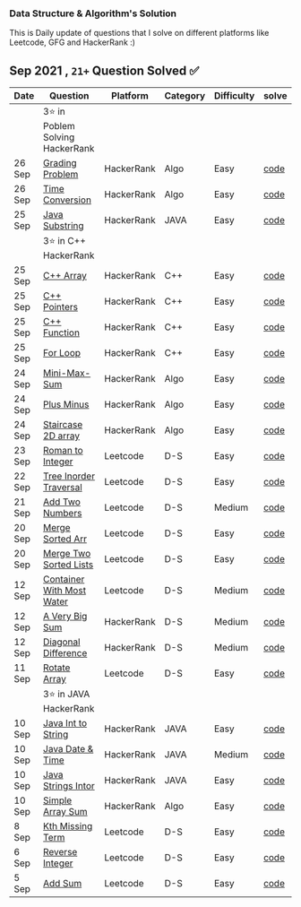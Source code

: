 ### Data Structure & Algorithm's Solution 
This is Daily update of questions that I solve on different platforms like Leetcode, GFG and HackerRank :)


##  Sep 2021 , ` 21+ ` Question Solved ✅
| Date       |           Question                                                                      |  Platform   | Category | Difficulty | solve         
|------------|-----------------------------------------------------------------------------------------|-------------|----------|------------|--------------------
|            | 3⭐ in Poblem Solving HackerRank     
| 26 Sep| [Grading Problem](https://www.hackerrank.com/challenges/grading/problem)                     | HackerRank  |  Algo    |  Easy      |  [code](https://github.com/akhilsharmaa/Daily-Practice-QA/blob/master/HackerRank/Algo%20Grading%20Students/Solution.cpp)
| 26 Sep| [Time Conversion](https://www.hackerrank.com/challenges/time-conversion/problem)             | HackerRank  |  Algo    |  Easy      |  [code](https://github.com/akhilsharmaa/Daily-Practice-QA/blob/master/HackerRank/Algo%20-%20Time%20Conversion/Solution.cpp)
| 25 Sep| [Java Substring](https://www.hackerrank.com/challenges/java-substring/problem)               | HackerRank  |  JAVA    |  Easy      |  [code](https://github.com/akhilsharmaa/Daily-Practice-QA/blob/master/HackerRank/C%2B%2B%20Pointers/Solution.cpp)
|            | 3⭐ in C++ HackerRank                                                                                  
| 25 Sep| [C++ Array](https://www.hackerrank.com/challenges/c-tutorial-pointer/problem)                | HackerRank  |  C++     |  Easy      |  [code](https://github.com/akhilsharmaa/Daily-Practice-QA/blob/master/HackerRank/C%2B%2B%20Pointers/Solution.cpp)
| 25 Sep| [C++ Pointers](https://www.hackerrank.com/challenges/c-tutorial-pointer/problem)             | HackerRank  |  C++     |  Easy      |  [code](https://github.com/akhilsharmaa/Daily-Practice-QA/blob/master/HackerRank/C%2B%2B%20Pointers/Solution.cpp)
| 25 Sep| [C++ Function](https://www.hackerrank.com/challenges/c-tutorial-functions/problem)           | HackerRank  |  C++     |  Easy      |  [code](https://github.com/akhilsharmaa/Daily-Practice-QA/blob/master/HackerRank/C%2B%2B%20Functions/Solution.cpp)                                                                              
| 25 Sep| [For Loop](https://www.hackerrank.com/challenges/c-tutorial-for-loop/problem)                | HackerRank  |  C++     |  Easy      |  [code](https://github.com/akhilsharmaa/Daily-Practice-QA/blob/master/HackerRank/For%20Loop/Solution.cpp)
| 24 Sep| [Mini-Max-Sum](https://www.hackerrank.com/challenges/mini-max-sum/problem)                   | HackerRank  |  Algo     |  Easy      |  [code](https://github.com/akhilsharmaa/Daily-Practice-QA/blob/master/HackerRank/Mini-Max%20Sum/Solution.cpp)
| 24 Sep| [Plus Minus](https://www.hackerrank.com/challenges/plus-minus/problem)                       | HackerRank  |  Algo     |  Easy      |  [code](https://github.com/akhilsharmaa/Daily-Practice-QA/blob/master/HackerRank/Plus%20Minus%20/Solution.cpp)
| 24 Sep| [Staircase 2D array](https://www.hackerrank.com/challenges/staircase/problem)                | HackerRank  |  Algo     |  Easy      |  [code](https://github.com/akhilsharmaa/Daily-Practice-QA/blob/master/HckrRank/StareCase/StareCase.cpp)
| 23 Sep  | [Roman to Integer](https://leetcode.com/problems/roman-to-integer/)                        |  Leetcode   |  D-S     |  Easy      |  [code](https://github.com/akhilsharmaa/Daily-Practice-QA/blob/master/LeetCode/Roman%20To%20Integer/Solution.cpp)
| 22 Sep  | [Tree Inorder Traversal](https://leetcode.com/problems/binary-tree-inorder-traversal)      |  Leetcode   |  D-S     |  Easy      |  [code](https://github.com/akhilsharmaa/Daily-Practice-QA/blob/master/LeetCode/Tree%20Inorder%20Traversal/Solution.cpp)
| 21 Sep  | [Add Two Numbers](https://leetcode.com/problems/add-two-numbers)                           |  Leetcode   |  D-S     |  Medium    |  [code](https://github.com/akhilsharmaa/Daily-Practice-QA/blob/master/LeetCode/Add%20Two%20Num/Solution.cpp)
| 20 Sep  | [Merge Sorted Arr](https://leetcode.com/problems/merge-sorted-array/)                      |  Leetcode   |  D-S     |  Easy      |  [code](https://github.com/akhilsharmaa/Daily-Practice-QA/blob/master/LeetCode/Merge%20Sorted%20Arr/Solution.cpp)
| 20 Sep  | [Merge Two Sorted Lists](https://leetcode.com/problems/merge-two-sorted-lists/)            |  Leetcode   |  D-S     |  Easy      |  [code](https://github.com/akhilsharmaa/Daily-Practice-QA/blob/master/LeetCode/Merge%20Sorted%20Arr/Solution.cpp)
| 12 Sep  | [Container With Most Water](https://leetcode.com/problems/container-with-most-water)       |  Leetcode   |  D-S     |  Medium    |  [code](https://github.com/akhilsharmaa/Daily-Practice-QA/blob/master/LeetCode/Container%20With%20Most%20Water/Solution.cpp)
| 12 Sep  | [A Very Big Sum](https://www.hackerrank.com/challenges/a-very-big-sum/problem)             |  HackerRank |  D-S     |  Medium    |  [code](https://github.com/akhilsharmaa/Daily-Practice-QA/blob/master/HckrRank/A%20Very%20Big%20Sum/BigSum.cpp)
| 12 Sep  | [Diagonal Difference](https://www.hackerrank.com/challenges/diagonal-difference/problem)   |  HackerRank |  D-S     |  Medium    |  [code](https://github.com/akhilsharmaa/Daily-Practice-QA/blob/master/HckrRank/Diagonal%20Difference/DigDiff.cpp)
|11 Sep   | [Rotate Array](https://leetcode.com/problems/rotate-array/)                                |   Leetcode  |  D-S     |  Easy      |  [code](https://github.com/akhilsharmaa/Daily-Practice-QA/blob/master/LeetCode/Rotate%20Array/rotateArray.cpp)   
|         |   3⭐ in JAVA HackerRank | 
| 10 Sep  | [Java Int to String](https://www.hackerrank.com/challenges/java-int-to-string/problem)     |  HackerRank  |  JAVA   |  Easy      |  [code](https://github.com/akhilsharmaa/Data-Structure-Algo-QA/blob/master/HackerRank%20Question/JavaIntToString.java)   
| 10 Sep  | [Java Date & Time](https://www.hackerrank.com/challenges/java-date-and-time/problem)       |  HackerRank  |  JAVA   |  Medium    |  [code](https://github.com/akhilsharmaa/Data-Structure-Algo-QA/blob/master/HackerRank%20Question/javaDateAndTime.java)  
| 10 Sep  | [Java Strings Intor](https://www.hackerrank.com/challenges/java-strings-introduction/)     |  HackerRank  |  JAVA   |  Easy      |  [code](https://github.com/akhilsharmaa/Data-Structure-Algo-QA/blob/master/HackerRank%20Question/Java%20String%20Intro/Solution.java)   
| 10 Sep  | [Simple Array Sum](https://www.hackerrank.com/challenges/simple-array-sum/)                | HackerRank   |  Algo   |  Easy      |  [code](https://github.com/akhilsharmaa/Data-Structure-Algo-QA/blob/master/HackerRank%20Question/Simple%20Array%20Sum/Solution.java)     
| 8 Sep   | [Kth Missing Term](https://leetcode.com/problems/kth-missing-positive-number/)             | Leetcode     |  D-S    |  Easy      |  [code](https://github.com/akhilsharmaa/Data-Structure-Algo-QA/edit/master/LeetCode/Kth%20Missing%20Term/kthMissingTerm.cpp)  
| 6 Sep   | [Reverse Integer](https://leetcode.com/problems/reverse-integer/)                          | Leetcode     |  D-S    |  Easy      |  [code](https://github.com/akhilsharmaa/Data-Structure-Algo-QA/blob/master/LeetCode/Reverse%20Integer/reverse_%5Dinteger.cpp) 
| 5 Sep   | [Add Sum](https://leetcode.com/problems/two-sum/)                                          | Leetcode     |  D-S    |  Easy      | [code](https://github.com/akhilsharmaa/Data-Structure-Algo-Q-A/blob/master/LeetCode/Two%20Sum%20/two_sum.cpp)     


